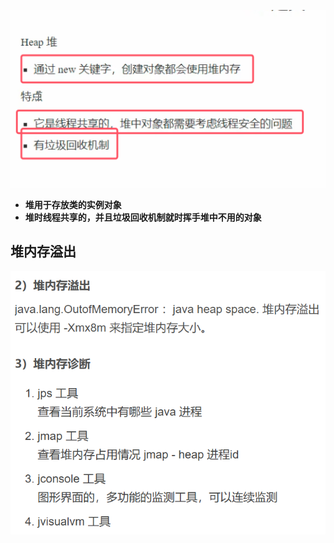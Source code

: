 
![](assets/04堆/file-20250418205945897.png)
* **堆用于存放类的实例对象**
* **堆时线程共享的，并且垃圾回收机制就时挥手堆中不用的对象**
## 堆内存溢出
![](assets/04堆/file-20250418210453858.png)

